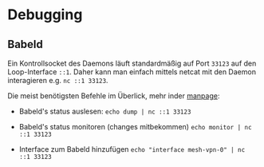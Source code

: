 # Debugging

## Babeld

Ein Kontrollsocket des Daemons läuft standardmäßig auf Port `33123` auf den Loop-Interface `::1`.
Daher kann man einfach mittels netcat mit den Daemon interagieren e.g. `nc ::1 33123`.

Die meist benötigsten Befehle im Überlick, mehr inder [manpage](https://www.irif.fr/~jch/software/babel/babeld.html):

- Babeld's status auslesen:
  `echo dump | nc ::1 33123`

- Babeld's status monitoren (changes mitbekommen)
`echo monitor | nc ::1 33123`

- Interface zum Babeld hinzufügen
`echo "interface mesh-vpn-0" | nc ::1 33123`